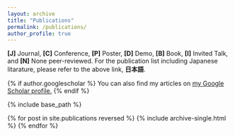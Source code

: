 ```yaml
---
layout: archive
title: "Publications"
permalink: /publications/
author_profile: true
---
```


<p class="notice"><strong>[J]</strong> Journal, <strong>[C]</strong> Conference, <strong>[P]</strong> Poster, <strong>[D]</strong> Demo, <strong>[B]</strong> Book, <strong>[I]</strong> Invited Talk, and <strong>[N]</strong> None peer-reviewed. For the publication list including Japanese litarature, please refer to the above link, <strong>日本語</strong>.</p>

{% if author.googlescholar %}
  You can also find my articles on <u><a href="{{author.googlescholar}}">my Google Scholar profile</a>.</u>
{% endif %}

{% include base_path %}

{% for post in site.publications reversed %}
  {% include archive-single.html %}
{% endfor %}
